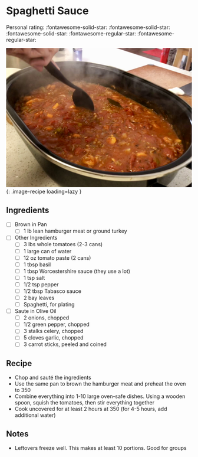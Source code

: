 <!-- Do not modify sections with "AUTO-*". They are updated by make.py -->

# Spaghetti Sauce

<!-- rating=3; (User can specify rating on scale of 1-5) -->
<!-- AUTO-UserRating -->
Personal rating: :fontawesome-solid-star: :fontawesome-solid-star: :fontawesome-solid-star: :fontawesome-regular-star: :fontawesome-regular-star:
<!-- /AUTO-UserRating -->

<!-- AUTO-Image -->
![spaghetti_sauce.jpg](./spaghetti_sauce.jpg){: .image-recipe loading=lazy }
<!-- /AUTO-Image -->

## Ingredients

* [ ] Brown in Pan
    * [ ] 1 lb lean hamburger meat or ground turkey
* [ ] Other Ingredients
    * [ ] 3 lbs whole tomatoes (2-3 cans)
    * [ ] 1 large can of water
    * [ ] 12 oz tomato paste (2 cans)
    * [ ] 1 tbsp basil
    * [ ] 1 tbsp Worcestershire sauce (they use a lot)
    * [ ] 1 tsp salt
    * [ ] 1/2 tsp pepper
    * [ ] 1/2 tbsp Tabasco sauce
    * [ ] 2 bay leaves
    * [ ] Spaghetti, for plating
* [ ] Saute in Olive Oil
    * [ ] 2 onions, chopped
    * [ ] 1/2 green pepper, chopped
    * [ ] 3 stalks celery, chopped
    * [ ] 5 cloves garlic, chopped
    * [ ] 3 carrot sticks, peeled and coined

## Recipe

* Chop and sauté the ingredients
* Use the same pan to brown the hamburger meat and preheat the oven to 350
* Combine everything into 1-10 large oven-safe dishes. Using a wooden spoon, squish the tomatoes, then stir everything together
* Cook uncovered for at least 2 hours at 350 (for 4-5 hours, add additional water)

## Notes

* Leftovers freeze well. This makes at least 10 portions. Good for groups
